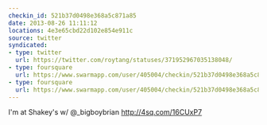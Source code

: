 ```yaml
---
checkin_id: 521b37d0498e368a5c871a85
date: 2013-08-26 11:11:12
locations: 4e3e65cbd22d102e854e911c
source: twitter
syndicated:
- type: twitter
  url: https://twitter.com/roytang/statuses/371952967035138048/
- type: foursquare
  url: https://www.swarmapp.com/user/405004/checkin/521b37d0498e368a5c871a85?s=dL6H64URflPfgrOyldPuGobgs1I&ref=tw
- type: foursquare
  url: https://www.swarmapp.com/user/405004/checkin/521b37d0498e368a5c871a85?s=dL6H64URflPfgrOyldPuGobgs1I&ref=tw
---
```


I'm at Shakey's w/ @_bigboybrian http://4sq.com/16CUxP7